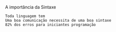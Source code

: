 A importância da Sintaxe

    Toda linguagem tem
    Uma boa comunicação necessita de uma boa sintaxe
    82% dos erros para iniciantes programação